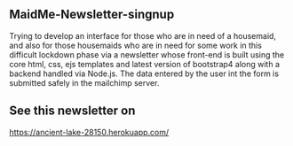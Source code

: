 ## MaidMe-Newsletter-singnup
Trying to develop an interface for those who are in need of a housemaid, and also for those housemaids who are in need for some work in this difficult lockdown phase via a newsletter whose front-end is built using the core html, css, ejs templates and latest version of bootstrap4 along with a backend handled via Node.js.
The data entered by the user int the form is submitted safely in the mailchimp server.

## See this newsletter on
https://ancient-lake-28150.herokuapp.com/
